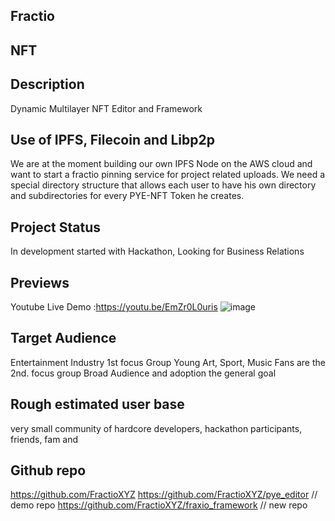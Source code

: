## Fractio

## NFT

## Description 
Dynamic Multilayer NFT Editor and Framework

## Use of IPFS, Filecoin and Libp2p
We are at the moment building our own IPFS Node on the AWS cloud and want to start
a fractio pinning service for project related uploads. We need a special directory structure that 
allows each user to have his own directory and subdirectories for every PYE-NFT Token he creates.

## Project Status
In development started with Hackathon, Looking for Business Relations

## Previews
Youtube Live Demo :https://youtu.be/EmZr0L0uris
![image](https://user-images.githubusercontent.com/34139485/115134813-c3849180-a013-11eb-8a08-fded456576ad.png)


## Target Audience
Entertainment Industry 1st focus Group
Young Art, Sport, Music Fans are the 2nd. focus group
Broad Audience and adoption the general goal

## Rough estimated user base 
very small community of hardcore developers,
hackathon participants, friends, fam and 

## Github repo

https://github.com/FractioXYZ
https://github.com/FractioXYZ/pye_editor // demo repo
https://github.com/FractioXYZ/fraxio_framework // new repo
